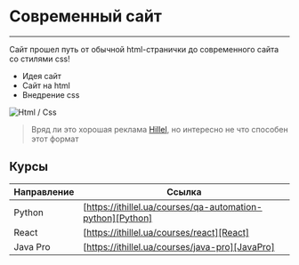 # Современный сайт
***
Сайт прошел путь от обычной html-странички до современного сайта со стилями css!
- Идея сайт
- Сайт на html
- Внедрение css

![Html / Css](https://www.education.ua/upload/logos/courses_companies/00005586.png) 

> Вряд ли это хорошая реклама [Hillel], но интересно не что способен этот формат


## Курсы

| Направление | Ссылка |
| ------ | ------ |
| Python | [https://ithillel.ua/courses/qa-automation-python][Python] |
| React | [https://ithillel.ua/courses/react][React] |
| Java Pro | [https://ithillel.ua/courses/java-pro][JavaPro] |


   [Hillel]: <https://ithillel.ua/>

   [Python]: <https://ithillel.ua/courses/qa-automation-python>
   [React]: <https://ithillel.ua/courses/react>
   [JavaPro]: <https://ithillel.ua/courses/java-pro>
